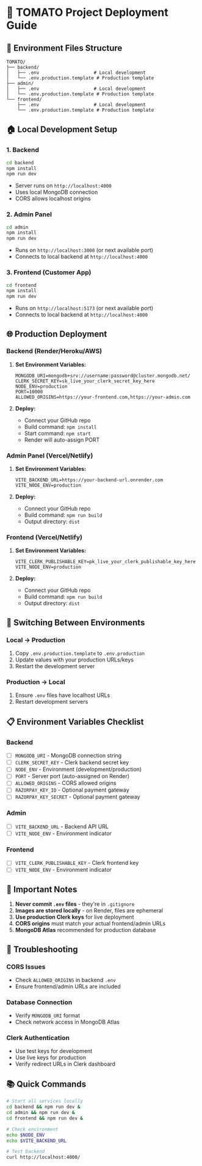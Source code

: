 # 🚀 TOMATO Project Deployment Guide

## 📁 Environment Files Structure

```
TOMATO/
├── backend/
│   ├── .env                    # Local development
│   └── .env.production.template # Production template
├── admin/
│   ├── .env                    # Local development
│   └── .env.production.template # Production template
└── frontend/
    ├── .env                    # Local development
    └── .env.production.template # Production template
```

## 🏠 Local Development Setup

### 1. Backend
```bash
cd backend
npm install
npm run dev
```
- Server runs on `http://localhost:4000`
- Uses local MongoDB connection
- CORS allows localhost origins

### 2. Admin Panel
```bash
cd admin
npm install
npm run dev
```
- Runs on `http://localhost:3000` (or next available port)
- Connects to local backend at `http://localhost:4000`

### 3. Frontend (Customer App)
```bash
cd frontend
npm install
npm run dev
```
- Runs on `http://localhost:5173` (or next available port)
- Connects to local backend at `http://localhost:4000`

## 🌐 Production Deployment

### Backend (Render/Heroku/AWS)

1. **Set Environment Variables:**
   ```env
   MONGODB_URI=mongodb+srv://username:password@cluster.mongodb.net/
   CLERK_SECRET_KEY=sk_live_your_clerk_secret_key_here
   NODE_ENV=production
   PORT=10000
   ALLOWED_ORIGINS=https://your-frontend.com,https://your-admin.com
   ```

2. **Deploy:**
   - Connect your GitHub repo
   - Build command: `npm install`
   - Start command: `npm start`
   - Render will auto-assign PORT

### Admin Panel (Vercel/Netlify)

1. **Set Environment Variables:**
   ```env
   VITE_BACKEND_URL=https://your-backend-url.onrender.com
   VITE_NODE_ENV=production
   ```

2. **Deploy:**
   - Connect your GitHub repo
   - Build command: `npm run build`
   - Output directory: `dist`

### Frontend (Vercel/Netlify)

1. **Set Environment Variables:**
   ```env
   VITE_CLERK_PUBLISHABLE_KEY=pk_live_your_clerk_publishable_key_here
   VITE_NODE_ENV=production
   ```

2. **Deploy:**
   - Connect your GitHub repo
   - Build command: `npm run build`
   - Output directory: `dist`

## 🔄 Switching Between Environments

### Local → Production
1. Copy `.env.production.template` to `.env.production`
2. Update values with your production URLs/keys
3. Restart the development server

### Production → Local
1. Ensure `.env` files have localhost URLs
2. Restart development servers

## 📋 Environment Variables Checklist

### Backend
- [ ] `MONGODB_URI` - MongoDB connection string
- [ ] `CLERK_SECRET_KEY` - Clerk backend secret key
- [ ] `NODE_ENV` - Environment (development/production)
- [ ] `PORT` - Server port (auto-assigned on Render)
- [ ] `ALLOWED_ORIGINS` - CORS allowed origins
- [ ] `RAZORPAY_KEY_ID` - Optional payment gateway
- [ ] `RAZORPAY_KEY_SECRET` - Optional payment gateway

### Admin
- [ ] `VITE_BACKEND_URL` - Backend API URL
- [ ] `VITE_NODE_ENV` - Environment indicator

### Frontend
- [ ] `VITE_CLERK_PUBLISHABLE_KEY` - Clerk frontend key
- [ ] `VITE_NODE_ENV` - Environment indicator

## 🚨 Important Notes

1. **Never commit `.env` files** - they're in `.gitignore`
2. **Images are stored locally** - on Render, files are ephemeral
3. **Use production Clerk keys** for live deployment
4. **CORS origins** must match your actual frontend/admin URLs
5. **MongoDB Atlas** recommended for production database

## 🔧 Troubleshooting

### CORS Issues
- Check `ALLOWED_ORIGINS` in backend `.env`
- Ensure frontend/admin URLs are included

### Database Connection
- Verify `MONGODB_URI` format
- Check network access in MongoDB Atlas

### Clerk Authentication
- Use test keys for development
- Use live keys for production
- Verify redirect URLs in Clerk dashboard

## 📚 Quick Commands

```bash
# Start all services locally
cd backend && npm run dev &
cd admin && npm run dev &
cd frontend && npm run dev &

# Check environment
echo $NODE_ENV
echo $VITE_BACKEND_URL

# Test backend
curl http://localhost:4000/
```

